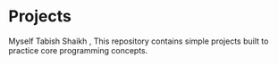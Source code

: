 # Projects
Myself Tabish Shaikh , This repository contains simple projects built to practice core programming concepts.
